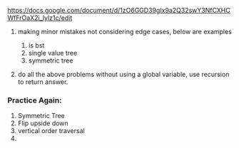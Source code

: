 https://docs.google.com/document/d/1zO6GGD39gIx9a2Q32swY3NfCXHCWfFrOaX2i_lylz1c/edit


1. making minor mistakes not considering edge cases, below are examples
   1. is bst
   2. single value tree
   3. symmetric tree
   
2. do all the above problems without using a global variable, use recursion to return answer.


### Practice Again:
1. Symmetric Tree
2. Flip upside down 
3. vertical order traversal
4. 


